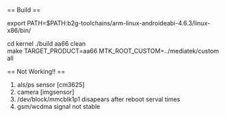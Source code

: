 == Build ==

export PATH=$PATH:b2g-toolchains/arm-linux-androideabi-4.6.3/linux-x86/bin/

cd kernel
./build aa66 clean   
make TARGET_PRODUCT=aa66 MTK_ROOT_CUSTOM=../mediatek/custom all

== Not Working!! ==

1. als/ps sensor [cm3625]
2. camera [imgsensor]
3. /dev/block/mmcblk1p1 disapears after reboot serval times
4. gsm/wcdma signal not stable

